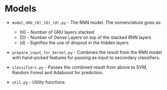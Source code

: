 # Models

- `model_GRU_(H)_(D)_(d).py` - The RNN model. The nomenclature goes as:
  - (H) - Number of GRU layers stacked
  - (D) - Number of Dense Layers on top of the stacked RNN layers
  - (d) - Signifies the use of dropout in the hidden layers
 
- `prepare_input_for_kernel.py` - Combines the result from the RNN model with hand-picked features for passing as input to secondary classifiers.
- `classifiers.py` - Passes the combined result from above to SVM, Random Forest and Adaboost for prediction.
- `util.py` - Utility functions
